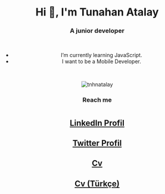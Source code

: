 <div align="center">
<h1> Hi 👋, I'm Tunahan Atalay </h1>


<h3>A junior developer</h3>

</br>

-  I’m currently learning JavaScript.
-  I want to be a Mobile Developer.
 
</br>

<p>
	<img src="https://github-readme-stats.vercel.app/api/top-langs?username=tnhnatalay&show_icons=true&locale=en&layout=compact" alt="tnhnatalay" />
</p>

<h3>Reach me</h3>

#
## [LinkedIn Profil](https://www.linkedin.com/in/tnhnatalay/)
## [Twitter Profil](https://twitter.com/_monkgyatso)
## [Cv](cv/Tunahan_Atalay_Cv_Eng.pdf)
## [Cv (Türkçe)](cv/Tunahan_Atalay_Cv_Tr.pdf)
#

</div>
